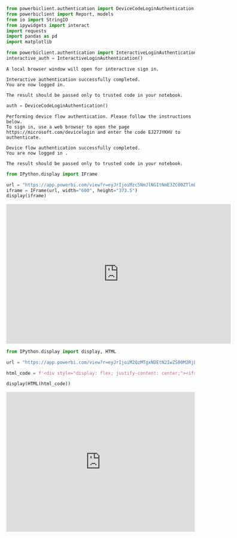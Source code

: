 ```python
from powerbiclient.authentication import DeviceCodeLoginAuthentication
from powerbiclient import Report, models
from io import StringIO
from ipywidgets import interact
import requests
import pandas as pd
import matplotlib
```


```python
from powerbiclient.authentication import InteractiveLoginAuthentication
interactive_auth = InteractiveLoginAuthentication()
```

    A local browser window will open for interactive sign in.
    
    Interactive authentication successfully completed.
    You are now logged in.
    
    The result should be passed only to trusted code in your notebook.
    


```python
auth = DeviceCodeLoginAuthentication()
```

    Performing device flow authentication. Please follow the instructions below.
    To sign in, use a web browser to open the page https://microsoft.com/devicelogin and enter the code EJ27JYKHV to authenticate.
    
    Device flow authentication successfully completed.
    You are now logged in .
    
    The result should be passed only to trusted code in your notebook.
    


```python
from IPython.display import IFrame

url = "https://app.powerbi.com/view?r=eyJrIjoiMzc5NmJlNGItNmE3ZC00ZTlmLWI0N2MtYzJmM2RmNzIxYWQ4IiwidCI6ImQ1N2QzMmNjLWMxMjEtNDg4Zi1iMDdiLWRmZTcwNTY4MGM3MSIsImMiOjN9"
iframe = IFrame(url, width="600", height="373.5")
display(iframe)

```



<iframe
    width="600"
    height="373.5"
    src="https://app.powerbi.com/view?r=eyJrIjoiMzc5NmJlNGItNmE3ZC00ZTlmLWI0N2MtYzJmM2RmNzIxYWQ4IiwidCI6ImQ1N2QzMmNjLWMxMjEtNDg4Zi1iMDdiLWRmZTcwNTY4MGM3MSIsImMiOjN9"
    frameborder="0"
    allowfullscreen

></iframe>




```python
from IPython.display import display, HTML

url = "https://app.powerbi.com/view?r=eyJrIjoiM2QzMTgxNDEtN2IwZS00M2RjLTlkODYtZjEwYTIxNzBmZTU5IiwidCI6ImQ1N2QzMmNjLWMxMjEtNDg4Zi1iMDdiLWRmZTcwNTY4MGM3MSIsImMiOjN9"

html_code = f'<div style="display: flex; justify-content: center;"><iframe title="General PowerBI Dashboard" src="{url}" width="600" height="373.5" frameborder="0" allowfullscreen="true"></iframe></div>'

display(HTML(html_code))

```


<div style="display: flex; justify-content: center;"><iframe title="General PowerBI Dashboard" src="https://app.powerbi.com/view?r=eyJrIjoiM2QzMTgxNDEtN2IwZS00M2RjLTlkODYtZjEwYTIxNzBmZTU5IiwidCI6ImQ1N2QzMmNjLWMxMjEtNDg4Zi1iMDdiLWRmZTcwNTY4MGM3MSIsImMiOjN9" width="600" height="373.5" frameborder="0" allowfullscreen="true"></iframe></div>



```python

```
